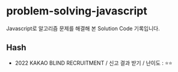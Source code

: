 # problem-solving-javascript

Javascript로 알고리즘 문제를 해결해 본 Solution Code 기록입니다.

## Hash

- 2022 KAKAO BLIND RECRUITMENT / 신고 결과 받기 / 난이도 : ⭐️⭐️
